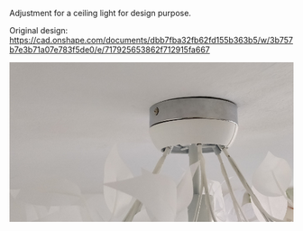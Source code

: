 Adjustment for a ceiling light for design purpose.

Original design: https://cad.onshape.com/documents/dbb7fba32fb62fd155b363b5/w/3b757b7e3b71a07e783f5de0/e/717925653862f712915fa667

![fixture](fixture.jpg "Cealing fixture")